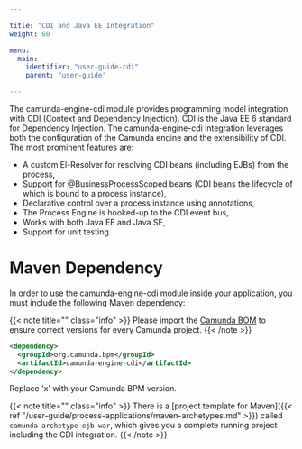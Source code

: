 ```yaml
---

title: "CDI and Java EE Integration"
weight: 60

menu:
  main:
    identifier: "user-guide-cdi"
    parent: "user-guide"

---
```


The camunda-engine-cdi module provides programming model integration with CDI (Context and Dependency Injection). CDI is the Java EE 6 standard for Dependency Injection. The camunda-engine-cdi integration leverages both the configuration of the Camunda engine and the extensibility of CDI. The most prominent features are:

 * A custom El-Resolver for resolving CDI beans (including EJBs) from the process,
 * Support for @BusinessProcessScoped beans (CDI beans the lifecycle of which is bound to a process instance),
 * Declarative control over a process instance using annotations,
 * The Process Engine is hooked-up to the CDI event bus,
 * Works with both Java EE and Java SE,
 * Support for unit testing.


# Maven Dependency

In order to use the camunda-engine-cdi module inside your application, you must include the following Maven dependency:

{{< note title="" class="info" >}}
  Please import the [Camunda BOM](/get-started/apache-maven/) to ensure correct versions for every Camunda project.
{{< /note >}}

```xml
<dependency>
  <groupId>org.camunda.bpm</groupId>
  <artifactId>camunda-engine-cdi</artifactId>
</dependency>
```

Replace 'x' with your Camunda BPM version.

{{< note title="" class="info" >}}
  There is a [project template for Maven]({{< ref "/user-guide/process-applications/maven-archetypes.md" >}}) called `camunda-archetype-ejb-war`, which gives you a complete running project including the CDI integration.
{{< /note >}}
